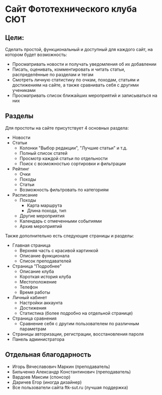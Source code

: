 # Сайт Фототехнического клуба СЮТ

## Цели:

Сделать простой, функциональный и доступный для каждого сайт, на котором будет возможность:

- Просматривать новости и получать уведомления об их добавлении
- Писать, оценивать, комментировать и читать статьи, распределённые по разделам и тегам
- Смотреть личную статистику по очкам, походам, статьям и достижениям на сайте, а также сравнивать себя с другими
  учениками
- Просматривать список ближайших мероприятий и записываться на них

## Разделы

Для простоты на сайте присутствует 4 основных раздела:
- Новости
- Статьи
    - Колонки "Выбор редакции", "Лучшие статьи" и т.д.
    - Полный список статей
    - Просмотр каждой статьи по отдельности
    - Поиск с возможностью сортировки и фильтрации
- Рейтинг
    - Очки
    - Походы
    - Статьи
    - Возможность фильтровать по категориям
- Расписание
    - Походы
        - Карта маршрута
        - Длина похода, тип
    - Другие мероприятия
    - Календарь с отмеченными событиями
    - Архив мероприятий

Также дополнительно есть следующие страницы и разделы:
- Главная страница
    - Верхняя часть с красивой картинкой
    - Описание функционала
    - Список преподавателей
- Страница "Подробнее"
    - Описание клуба
    - Короткая история клуба
    - Местоположение
    - Телефон
    - Время работы
- Личный кабинет
    - Настройки аккаунта
    - Достижения
    - Статистика (более подробно на отдельной странице)
- Страница сравнения
    - Сравнение себя с другим пользователем по различным параметрам
- Страницы авторизации, регистрации, восстановления пароля
- Панель администратора

## Отдельная благодарность
- Игорь Вячеславович Маркин (преподаватель)
- Бильченко Александр Константинович (преподаватель)
- Вардоев Максим (спонсор)
- Даричев Егор (иногда дизайнер)
- Все пользователи сайта ftk-sut.ru (лучшая поддержка)
